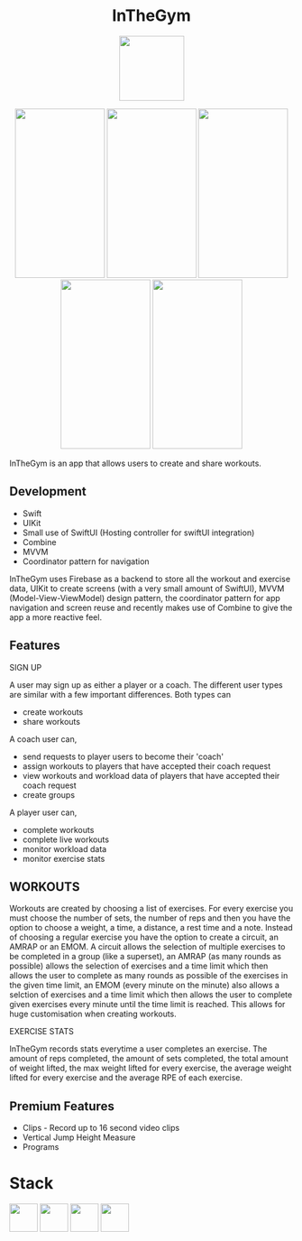 <h1 align="center">
  InTheGym
</h1>

<p align="center">
  <img src="https://user-images.githubusercontent.com/39130967/164718299-44c8d875-a30c-4bd5-aaee-4329d144e42c.png" width="115"     height="115">
</p>


<p align="center">
  <img src="https://user-images.githubusercontent.com/39130967/169828661-bebd907e-f9f9-4ea0-a35c-cca0d64fad0b.PNG" width="159"     height="300">
  <img src="https://user-images.githubusercontent.com/39130967/169829503-f3bb22fa-7148-4818-9fb6-82e9189b8261.PNG" width="159"     height="300">
  <img src="https://user-images.githubusercontent.com/39130967/169829712-703523e7-89af-4171-b8cf-b68d329de34f.PNG" width="159"     height="300">
  <img src="https://user-images.githubusercontent.com/39130967/169829823-56586ef0-6020-4ef1-b0f1-428ecc373c1e.PNG" width="159"     height="300">
  <img src="https://user-images.githubusercontent.com/39130967/169829998-0c2f0b37-c0e5-4dfc-8fa9-b05c3ec03a72.PNG" width="159"     height="300">
</p>


InTheGym is an app that allows users to create and share workouts.

<h2>
  Development
</h2>

- Swift
- UIKit
- Small use of SwiftUI (Hosting controller for swiftUI integration)
- Combine
- MVVM
- Coordinator pattern for navigation

InTheGym uses Firebase as a backend to store all the workout and exercise data, UIKit to create screens (with a very small amount of SwiftUI),
MVVM (Model-View-ViewModel) design pattern, the coordinator pattern for app navigation and screen reuse and recently makes use of Combine to give
the app a more reactive feel.

<h2>
  Features
</h2>

SIGN UP

A user may sign up as either a player or a coach. The different user types are similar with a few important differences. Both types can
  - create workouts
  - share workouts
  
A coach user can, 
  - send requests to player users to become their 'coach'
  - assign workouts to players that have accepted their coach request
  - view workouts and workload data of players that have accepted their coach request
  - create groups
  
A player user can,
  - complete workouts
  - complete live workouts
  - monitor workload data
  - monitor exercise stats

<h2>
  WORKOUTS
</h2>
Workouts are created by choosing a list of exercises. For every exercise you must choose the number of sets, the number of reps and then you have the 
option to choose a weight, a time, a distance, a rest time and a note. Instead of choosing a regular exercise you have the option to create a circuit,
an AMRAP or an EMOM. A circuit allows the selection of multiple exercises to be completed in a group (like a superset), an AMRAP (as many rounds as possible)
allows the selection of exercises and a time limit which then allows the user to complete as many rounds as possible of the exercises in the given time limit,
an EMOM (every minute on the minute) also allows a selction of exercises and a time limit which then allows the user to complete given exercises every minute
until the time limit is reached. This allows for huge customisation when creating workouts.

EXERCISE STATS

InTheGym records stats everytime a user completes an exercise. The amount of reps completed, the amount of sets completed, the total amount of weight lifted, 
the max weight lifted for every exercise, the average weight lifted for every exercise and the average RPE of each exercise.

<h2>
  Premium Features
</h2>
  
  - Clips - Record up to 16 second video clips
  - Vertical Jump Height Measure
  - Programs

<h1>
  Stack
</h1>

[<img src="https://user-images.githubusercontent.com/39130967/164758730-543f0199-01ad-4156-b726-ca67d1db9a78.png" width="50"/>](https://developer.apple.com/swift)
[<img src="https://user-images.githubusercontent.com/39130967/164758836-70854f98-2973-4e45-9945-f282b2e504ab.png" width="50"/>](https://developer.apple.com/documentation/uikit)
[<img src="https://user-images.githubusercontent.com/39130967/164758868-fe995259-307e-41c6-8a2d-55a525209a93.png" width="50"/>](https://firebase.google.com)
[<img src="https://user-images.githubusercontent.com/39130967/164760955-5761127b-9ec6-46ca-b338-4e692032b54e.png" width="50"/>](https://developer.apple.com/swiftui)

